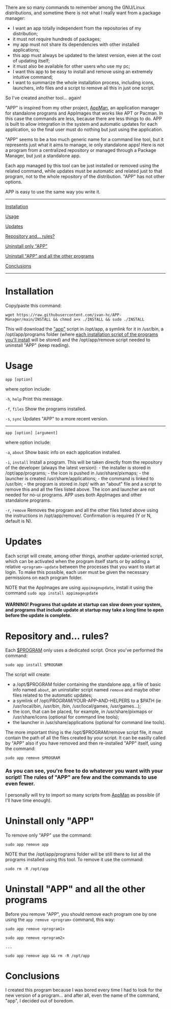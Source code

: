 There are so many commands to remember among the GNU/Linux distributions, and sometime there is not what I really want from a package manager:

- I want an app totally independent from the repositories of my distribution;
- it must not require hundreds of packages;
- my app must not share its dependencies with other installed applications;
- this app must always be updated to the latest version, even at the cost of updating itself;
- it must also be available for other users who use my pc;
- I want this app to be easy to install and remove using an extremely intuitive command;
- I want to summarize the whole installation process, including icons, launchers, info files and a script to remove all this in just one script.

So I've created another tool... again!

"APP" is inspired from my other project, [AppMan](https://github.com/ivan-hc/AppMan), an application manager for standalone programs and AppImages that works like APT or Pacman. In this case the commands are less, because there are less things to do. APP is built to allow integration in the system and automatic updates for each application, so the final user must do nothing but just using the application.

"APP" seems to be a too much generic name for a command line tool, but it represents just what it aims to manage, ie only standalone apps!
Here is not a program from a centralized repository or managed through a Package Manager, but just a standalone app.

Each app managed by this tool can be just installed or removed using the related command, while updates must be automatic and related just to that program, not to the whole repository of the distribution. "APP" has not other options.

APP is easy to use the same way you write it.

-----------------------

[Installation](#installation)

[Usage](#usage)

[Updates](#updates)

[Repository and... rules?](#repository-and-rules)

[Uninstall only "APP"](#uninstall-only-app)

[Uninstall "APP" and all the other programs](#uninstall-app-and-all-the-other-programs)

[Conclusions](#conclusions)

-----------------------

# Installation
Copy/paste this command:

`wget https://raw.githubusercontent.com/ivan-hc/APP-Manager/main/INSTALL && chmod a+x ./INSTALL && sudo ./INSTALL`

This will download the ["app"](https://github.com/ivan-hc/APP-Manager/blob/main/app) script in /opt/app, a symlink for it in /usr/bin, a /opt/app/programs folder (where [each installation script of the programs you'll install](https://github.com/ivan-hc/APP-Manager/tree/main/programs) will be stored) and the /opt/app/remove script needed to uninstall "APP" (keep reading).

# Usage

  `app [option]`
  
  where option include:
  
  `-h`, `help`	Print this message.

  `-f`, `files`	Show the programs installed.

  `-s`, `sync`	Updates "APP" to a more recent version.

  -----------------------------------------------------------------------
      
  `app [option] [argument]`
  
  where option include:
  
  `-a`, `about`	Show basic info on each application installed.
  		  
  `-i`, `install` Install a program. This will be taken directly from the
  		repository of the developer (always the latest version):
  		- the installer is stored in /opt/app/programs;
  		- the icon is pushed in /usr/share/pixmaps;
  		- the launcher is created /usr/share/applications;
  		- the command is linked to /usr/bin;
		- the program is stored in /opt/<program> with an "about"
		file and a script to remove this and all the files listed
		above.
		The icon and launcher are not needed for no-ui programs.
  		APP uses both AppImages and other standalone programs.
  		
  `-r`, `remove` Removes the program and all the other files listed above
  		using the instructions in /opt/app/remove/<program>.
  		Confirmation is required (Y or N, default is N).

# Updates
Each script will create, among other things, another update-oriented script, which can be activated when the program itself starts or by adding a relative `<program>-update` between the processes that you want to start at login. To make this possible, each user must be given the necessary permissions on each program folder.

NOTE that the AppImages are using `appimageupdate`, install it using the command `sudo app install appimageupdate`
	
#### WARNING! Programs that update at startup can slow down your system, and programs that include update at startup may take a long time to open before the update is complete.

           
# Repository and... rules?
Each [$PROGRAM](https://github.com/ivan-hc/APP-Manager/tree/main/programs) only uses a dedicated script. Once you've performed the command:
	
`sudo app install $PROGRAM`
	
The script will create:
- a /opt/$PROGRAM folder containing the standalone app, a file of basic info named `about`, an uninstaller script named `remove` and maybe other files related to the automatic updates;
- a symlink of /opt/$PROGRAM/$YOUR-APP-AND-HELPERS to a $PATH (ie /usr/local/bin, /usr/bin, /bin, /usr/local/games, /usr/games...);
- the icon, that can be placed, for example, in /usr/share/pixmaps or /usr/share/icons (optional for command line tools);
- the launcher in /usr/share/applications (optional for command line tools).
	
The more important thing is the /opt/$PROGRAM/remove script file, it must contain the path of all the files created by your script. It can be easilly called by "APP" also if you have removed and then re-installed "APP" itself, using the command:
	
`sudo app remove $PROGRAM`
	
### As you can see, you're free to do whatever you want with your script! The rules of "APP" are few and the commands to use even fewer.

I personally will try to import so many scripts from [AppMan](https://github.com/ivan-hc/AppMan) as possible (if I'll have time enough).
	
# Uninstall only "APP"
To remove only "APP" use the command:

`sudo app remove app`

NOTE that the /opt/app/programs folder will be still there to list all the programs installed using this tool. To remove it use the command:

`sudo rm -R /opt/app`

# Uninstall "APP" and all the other programs
Before you remove "APP", you should remove each program one by one using the `app remove <program>` command, this way:

`sudo app remove <program1>`

`sudo app remove <program2>`

`...`

`sudo app remove app && rm -R /opt/app`

# Conclusions
I created this program because I was bored every time I had to look for the new version of a program... and after all, even the name of the command, "app", I decided out of boredom.
